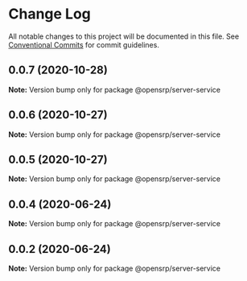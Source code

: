 # Change Log

All notable changes to this project will be documented in this file.
See [Conventional Commits](https://conventionalcommits.org) for commit guidelines.

## 0.0.7 (2020-10-28)

**Note:** Version bump only for package @opensrp/server-service





## 0.0.6 (2020-10-27)

**Note:** Version bump only for package @opensrp/server-service

## 0.0.5 (2020-10-27)

**Note:** Version bump only for package @opensrp/server-service

## 0.0.4 (2020-06-24)

**Note:** Version bump only for package @opensrp/server-service

## 0.0.2 (2020-06-24)

**Note:** Version bump only for package @opensrp/server-service
